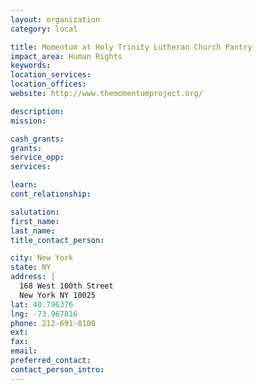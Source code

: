 ```yaml
---
layout: organization
category: local

title: Momentum at Holy Trinity Lutheran Church Pantry
impact_area: Human Rights
keywords: 
location_services: 
location_offices: 
website: http://www.themomentumproject.org/

description: 
mission: 

cash_grants: 
grants: 
service_opp: 
services: 

learn: 
cont_relationship: 

salutation: 
first_name: 
last_name: 
title_contact_person: 

city: New York
state: NY
address: |
  168 West 100th Street  
  New York NY 10025
lat: 40.796376
lng: -73.967816
phone: 212-691-8100
ext: 
fax: 
email: 
preferred_contact: 
contact_person_intro: 
---
```

